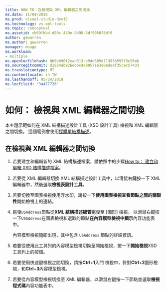 ```yaml
---
title: HOW TO：在檢視與 XML 編輯器之間切換
ms.date: 11/04/2016
ms.prod: visual-studio-dev15
ms.technology: vs-xml-tools
ms.topic: conceptual
ms.assetid: cb69fbbd-d99c-439e-9498-5df9050f8df0
author: gewarren
ms.author: gewarren
manager: douge
ms.workload:
- multiple
ms.openlocfilehash: 0b0eb90f2ead313ce94d609d71385b595f3e964b
ms.sourcegitcommit: d1824ab926ebbc4a8057163e0edeaf35cec57433
ms.translationtype: MT
ms.contentlocale: zh-TW
ms.lasthandoff: 05/24/2018
ms.locfileid: "34477726"
---
```

# <a name="how-to-switch-between-views-and-the-xml-editor"></a>如何： 檢視與 XML 編輯器之間切換

本主題示範如何在 XML 結構描述設計工具 (XSD 設計工具) 檢視和 XML 編輯器之間切換。 這個範例會使用[採購單結構描述](../xml-tools/sample-xsd-file-simple-schema.md)。

## <a name="to-switch-between-the-views-and-the-xml-editor"></a>在檢視與 XML 編輯器之間切換

1.  若要建立和編輯新的 XML 結構描述檔案，請依照中的步驟[How to： 建立和編輯 XSD 結構描述檔案](../xml-tools/how-to-create-and-edit-an-xsd-schema-file.md)。

2.  若要從 XML 編輯器切換 XML 結構描述設計工具中，以滑鼠右鍵按一下 XML 編輯器中，然後選取**檢視表設計工具**。

3.  若要切換至圖表檢視使用浮水印，請按一下**使用圖表檢視查看節點之間的關聯性**開始檢視上的連結。

4.  拖曳`USAddress`節點從**XML 結構描述總管**拖曳至 [圖形] 檢視。 以滑鼠右鍵按一下`USAddress`在圖表檢視和選取的節點**在內容模型檢視中顯示**內容功能表中。

     內容模型檢視隨即出現，其中包含 `USAddress` 節點的詳細資訊。

5.  若要從使用此工具列的內容模型檢視切換至開始檢視，按一下**開始檢視**XSD 工具列上的按鈕。

6.  若要使用快速鍵檢視之間切換，請按**Ctrl**+**1**入門 檢視中，針對**Ctrl**+**2**圖形檢視，和**Ctrl**+**3**內容模型檢視。

7.  若要從內容模型檢視切換至 XML 編輯器，以滑鼠右鍵按一下節點並選取**檢視程式碼**內容功能表中。